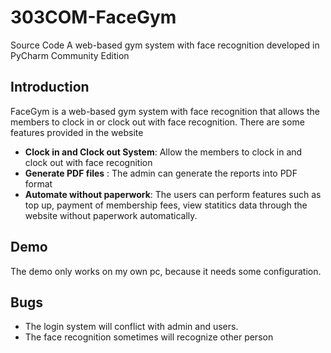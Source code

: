 # 303COM-FaceGym
Source Code
A web-based gym system with face recognition developed in PyCharm Community Edition
## Introduction
FaceGym is a web-based gym system with face recognition that allows the members to clock in or clock out with face recognition. There are some features provided in the website
- **Clock in and Clock out System**: Allow the members to clock in and clock out with face recognition
- **Generate PDF files** : The admin can generate the reports into PDF format
- **Automate without paperwork**: The users can perform features such as top up, payment of membership fees, view statitics data through the website without paperwork automatically. 
 ## Demo
 The demo only works on my own pc, because it needs some configuration.
 ## Bugs
 - The login system will conflict with admin and users.
 - The face recognition sometimes will recognize other person
